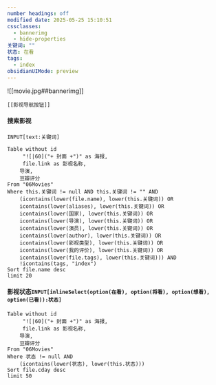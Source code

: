 ```yaml
---
number headings: off
modified date: 2025-05-25 15:10:51
cssclasses:
  - bannerimg
  - hide-properties
关键词: ""
状态: 在看
tags:
  - index
obsidianUIMode: preview
---
```

![[movie.jpg##bannerimg]]
```meta-bind-embed
[[影视导航按钮]]
```
#### 搜索影视
```meta-bind
INPUT[text:关键词]
```
```dataview
Table without id 
	 "![|60]("+ 封面 +")" as 海报,
	 file.link as 影视名称,
	导演,
	豆瓣评分
From "06Movies"
Where this.关键词 != null AND this.关键词 != "" AND
	(icontains(lower(file.name), lower(this.关键词)) OR
	icontains(lower(aliases), lower(this.关键词)) OR
	icontains(lower(国家), lower(this.关键词)) OR
	icontains(lower(导演), lower(this.关键词)) OR
	icontains(lower(演员), lower(this.关键词)) OR
	icontains(lower(author), lower(this.关键词)) OR
	icontains(lower(影视类型), lower(this.关键词)) OR
	icontains(lower(我的评价), lower(this.关键词)) OR
	icontains(lower(file.tags), lower(this.关键词))) AND
	!icontains(tags, "index")
Sort file.name desc
limit 20
```
#### 影视状态`INPUT[inlineSelect(option(在看), option(将看), option(想看), option(已看)):状态]` 

```dataview
Table without id 
	 "![|60]("+ 封面 +")" as 海报,
	 file.link as 影视名称,
	导演,
	豆瓣评分
From "06Movies"
Where 状态 != null AND
	(icontains(lower(状态), lower(this.状态)))
Sort file.cday desc
limit 50
```


